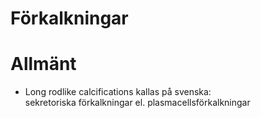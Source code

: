 # Förkalkningar

# Allmänt

- Long rodlike calcifications kallas på svenska:  
  sekretoriska förkalkningar el. plasmacellsförkalkningar



